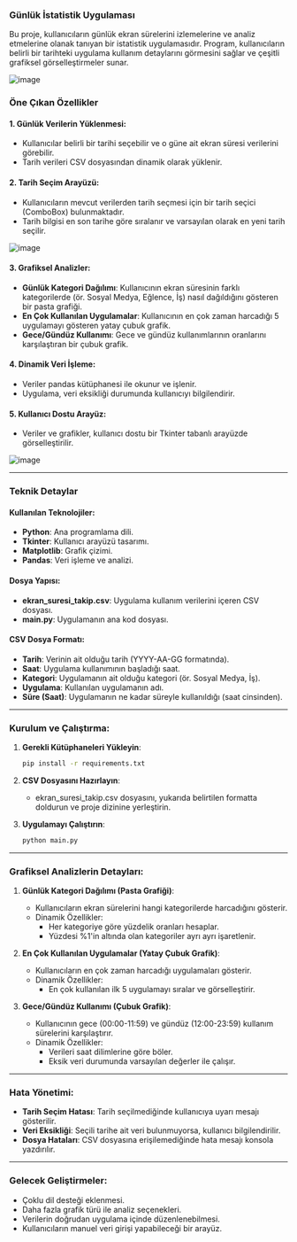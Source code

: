 
### Günlük İstatistik Uygulaması

Bu proje, kullanıcıların günlük ekran sürelerini izlemelerine ve analiz etmelerine olanak tanıyan bir istatistik uygulamasıdır. Program, kullanıcıların belirli bir tarihteki uygulama kullanım detaylarını görmesini sağlar ve çeşitli grafiksel görselleştirmeler sunar.

![image](https://github.com/user-attachments/assets/42365a08-d023-4505-b235-7e2bcd6dd293)


### Öne Çıkan Özellikler

#### 1. Günlük Verilerin Yüklenmesi:
- Kullanıcılar belirli bir tarihi seçebilir ve o güne ait ekran süresi verilerini görebilir.
- Tarih verileri CSV dosyasından dinamik olarak yüklenir.

#### 2. Tarih Seçim Arayüzü:
- Kullanıcıların mevcut verilerden tarih seçmesi için bir tarih seçici (ComboBox) bulunmaktadır.
- Tarih bilgisi en son tarihe göre sıralanır ve varsayılan olarak en yeni tarih seçilir.

![image](https://github.com/user-attachments/assets/d1c9cea1-8610-40ba-9b61-f168a7021421)


#### 3. Grafiksel Analizler:
- **Günlük Kategori Dağılımı**: Kullanıcının ekran süresinin farklı kategorilerde (ör. Sosyal Medya, Eğlence, İş) nasıl dağıldığını gösteren bir pasta grafiği.
- **En Çok Kullanılan Uygulamalar**: Kullanıcının en çok zaman harcadığı 5 uygulamayı gösteren yatay çubuk grafik.
- **Gece/Gündüz Kullanımı**: Gece ve gündüz kullanımlarının oranlarını karşılaştıran bir çubuk grafik.

#### 4. Dinamik Veri İşleme:
- Veriler pandas kütüphanesi ile okunur ve işlenir.
- Uygulama, veri eksikliği durumunda kullanıcıyı bilgilendirir.

#### 5. Kullanıcı Dostu Arayüz:
- Veriler ve grafikler, kullanıcı dostu bir Tkinter tabanlı arayüzde görselleştirilir.

![image](https://github.com/user-attachments/assets/cf1a1158-d1c2-4e5e-bfe5-55374f434538)

---

### Teknik Detaylar

#### Kullanılan Teknolojiler:
- **Python**: Ana programlama dili.
- **Tkinter**: Kullanıcı arayüzü tasarımı.
- **Matplotlib**: Grafik çizimi.
- **Pandas**: Veri işleme ve analizi.

#### Dosya Yapısı:
- **ekran_suresi_takip.csv**: Uygulama kullanım verilerini içeren CSV dosyası.
- **main.py**: Uygulamanın ana kod dosyası.

#### CSV Dosya Formatı:
- **Tarih**: Verinin ait olduğu tarih (YYYY-AA-GG formatında).
- **Saat**: Uygulama kullanımının başladığı saat.
- **Kategori**: Uygulamanın ait olduğu kategori (ör. Sosyal Medya, İş).
- **Uygulama**: Kullanılan uygulamanın adı.
- **Süre (Saat)**: Uygulamanın ne kadar süreyle kullanıldığı (saat cinsinden).

---

### Kurulum ve Çalıştırma:

1. **Gerekli Kütüphaneleri Yükleyin**:
   ```bash
   pip install -r requirements.txt
   ```

2. **CSV Dosyasını Hazırlayın**:
   - ekran_suresi_takip.csv dosyasını, yukarıda belirtilen formatta doldurun ve proje dizinine yerleştirin.

3. **Uygulamayı Çalıştırın**:
   ```bash
   python main.py
   ```

---

### Grafiksel Analizlerin Detayları:

1. **Günlük Kategori Dağılımı (Pasta Grafiği)**:
   - Kullanıcıların ekran sürelerini hangi kategorilerde harcadığını gösterir.
   - Dinamik Özellikler:
     - Her kategoriye göre yüzdelik oranları hesaplar.
     - Yüzdesi %1'in altında olan kategoriler ayrı ayrı işaretlenir.

2. **En Çok Kullanılan Uygulamalar (Yatay Çubuk Grafik)**:
   - Kullanıcıların en çok zaman harcadığı uygulamaları gösterir.
   - Dinamik Özellikler:
     - En çok kullanılan ilk 5 uygulamayı sıralar ve görselleştirir.

3. **Gece/Gündüz Kullanımı (Çubuk Grafik)**:
   - Kullanıcının gece (00:00-11:59) ve gündüz (12:00-23:59) kullanım sürelerini karşılaştırır.
   - Dinamik Özellikler:
     - Verileri saat dilimlerine göre böler.
     - Eksik veri durumunda varsayılan değerler ile çalışır.

---

### Hata Yönetimi:
- **Tarih Seçim Hatası**: Tarih seçilmediğinde kullanıcıya uyarı mesajı gösterilir.
- **Veri Eksikliği**: Seçili tarihe ait veri bulunmuyorsa, kullanıcı bilgilendirilir.
- **Dosya Hataları**: CSV dosyasına erişilemediğinde hata mesajı konsola yazdırılır.

---

### Gelecek Geliştirmeler:
- Çoklu dil desteği eklenmesi.
- Daha fazla grafik türü ile analiz seçenekleri.
- Verilerin doğrudan uygulama içinde düzenlenebilmesi.
- Kullanıcıların manuel veri girişi yapabileceği bir arayüz.
